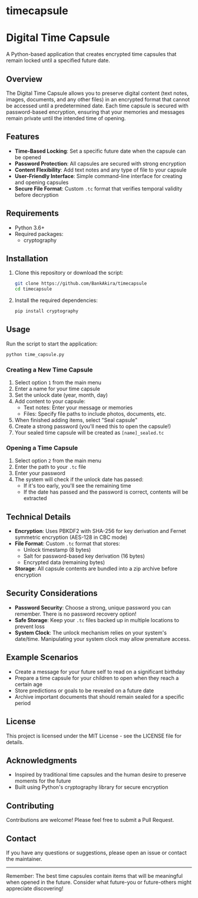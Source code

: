# timecapsule
# Digital Time Capsule

A Python-based application that creates encrypted time capsules that remain locked until a specified future date.

## Overview

The Digital Time Capsule allows you to preserve digital content (text notes, images, documents, and any other files) in an encrypted format that cannot be accessed until a predetermined date. Each time capsule is secured with password-based encryption, ensuring that your memories and messages remain private until the intended time of opening.


## Features

- **Time-Based Locking**: Set a specific future date when the capsule can be opened
- **Password Protection**: All capsules are secured with strong encryption
- **Content Flexibility**: Add text notes and any type of file to your capsule
- **User-Friendly Interface**: Simple command-line interface for creating and opening capsules
- **Secure File Format**: Custom `.tc` format that verifies temporal validity before decryption

## Requirements

- Python 3.6+
- Required packages:
  - cryptography

## Installation

1. Clone this repository or download the script:
   ```bash
   git clone https://github.com/BankAkira/timecapsule
   cd timecapsule
   ```

2. Install the required dependencies:
   ```bash
   pip install cryptography
   ```

## Usage

Run the script to start the application:

```bash
python time_capsule.py
```

### Creating a New Time Capsule

1. Select option `1` from the main menu
2. Enter a name for your time capsule
3. Set the unlock date (year, month, day)
4. Add content to your capsule:
   - Text notes: Enter your message or memories
   - Files: Specify file paths to include photos, documents, etc.
5. When finished adding items, select "Seal capsule"
6. Create a strong password (you'll need this to open the capsule!)
7. Your sealed time capsule will be created as `[name]_sealed.tc`

### Opening a Time Capsule

1. Select option `2` from the main menu
2. Enter the path to your `.tc` file
3. Enter your password
4. The system will check if the unlock date has passed:
   - If it's too early, you'll see the remaining time
   - If the date has passed and the password is correct, contents will be extracted

## Technical Details

- **Encryption**: Uses PBKDF2 with SHA-256 for key derivation and Fernet symmetric encryption (AES-128 in CBC mode)
- **File Format**: Custom `.tc` format that stores:
  - Unlock timestamp (8 bytes)
  - Salt for password-based key derivation (16 bytes)
  - Encrypted data (remaining bytes)
- **Storage**: All capsule contents are bundled into a zip archive before encryption

## Security Considerations

- **Password Security**: Choose a strong, unique password you can remember. There is no password recovery option!
- **Safe Storage**: Keep your `.tc` files backed up in multiple locations to prevent loss
- **System Clock**: The unlock mechanism relies on your system's date/time. Manipulating your system clock may allow premature access.

## Example Scenarios

- Create a message for your future self to read on a significant birthday
- Prepare a time capsule for your children to open when they reach a certain age
- Store predictions or goals to be revealed on a future date
- Archive important documents that should remain sealed for a specific period

## License

This project is licensed under the MIT License - see the LICENSE file for details.

## Acknowledgments

- Inspired by traditional time capsules and the human desire to preserve moments for the future
- Built using Python's cryptography library for secure encryption

## Contributing

Contributions are welcome! Please feel free to submit a Pull Request.

## Contact

If you have any questions or suggestions, please open an issue or contact the maintainer.

---

Remember: The best time capsules contain items that will be meaningful when opened in the future. Consider what future-you or future-others might appreciate discovering!